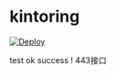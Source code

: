 # kintoring
[![Deploy](https://www.herokucdn.com/deploy/button.png)](https://dashboard.heroku.com/new?template=https://github.com/hongchenvpn/mixcaddy2-ok)  

test ok success !
443接口
